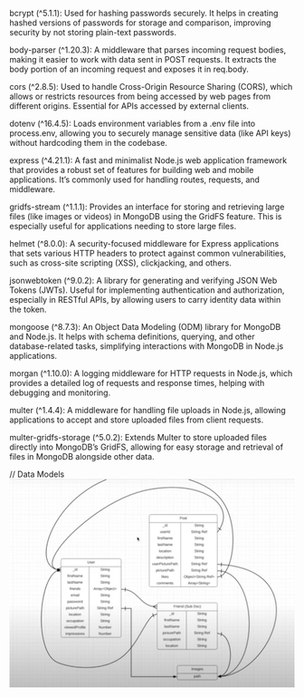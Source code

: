 bcrypt (^5.1.1):
Used for hashing passwords securely. It helps in creating hashed versions of passwords for storage and comparison, improving security by not storing plain-text passwords.

body-parser (^1.20.3):
A middleware that parses incoming request bodies, making it easier to work with data sent in POST requests. It extracts the body portion of an incoming request and exposes it in req.body.

cors (^2.8.5):
Used to handle Cross-Origin Resource Sharing (CORS), which allows or restricts resources from being accessed by web pages from different origins. Essential for APIs accessed by external clients.

dotenv (^16.4.5):
Loads environment variables from a .env file into process.env, allowing you to securely manage sensitive data (like API keys) without hardcoding them in the codebase.

express (^4.21.1):
A fast and minimalist Node.js web application framework that provides a robust set of features for building web and mobile applications. It’s commonly used for handling routes, requests, and middleware.

gridfs-stream (^1.1.1):
Provides an interface for storing and retrieving large files (like images or videos) in MongoDB using the GridFS feature. This is especially useful for applications needing to store large files.

helmet (^8.0.0):
A security-focused middleware for Express applications that sets various HTTP headers to protect against common vulnerabilities, such as cross-site scripting (XSS), clickjacking, and others.

jsonwebtoken (^9.0.2):
A library for generating and verifying JSON Web Tokens (JWTs). Useful for implementing authentication and authorization, especially in RESTful APIs, by allowing users to carry identity data within the token.

mongoose (^8.7.3):
An Object Data Modeling (ODM) library for MongoDB and Node.js. It helps with schema definitions, querying, and other database-related tasks, simplifying interactions with MongoDB in Node.js applications.

morgan (^1.10.0):
A logging middleware for HTTP requests in Node.js, which provides a detailed log of requests and response times, helping with debugging and monitoring.

multer (^1.4.4):
A middleware for handling file uploads in Node.js, allowing applications to accept and store uploaded files from client requests.

multer-gridfs-storage (^5.0.2):
Extends Multer to store uploaded files directly into MongoDB’s GridFS, allowing for easy storage and retrieval of files in MongoDB alongside other data.

// Data Models 
![alt text](image.png)